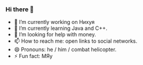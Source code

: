 ### Hi there 👋

- 🔭 I’m currently working on Нихуя
- 🌱 I’m currently learning Java and C++.
- 🤔 I’m looking for help with money.
- 📫 How to reach me: open links to social networks.
- 😄 Pronouns: he / him / combat helicopter.
- ⚡ Fun fact: МЯу

